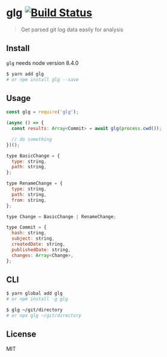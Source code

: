 # glg [![Build Status](https://travis-ci.org/pveyes/glg.svg)](https://travis-ci.org/pveyes/glg)

> Get parsed git log data easily for analysis

## Install

`glg` needs node version 8.4.0

```sh
$ yarn add glg
# or npm install glg --save
```

## Usage

```js
const glg = require('glg');

(async () => {
  const results: Array<Commit> = await glg(process.cwd());

  // do something
})();

type BasicChange = {
  type: string,
  path: string,
};

type RenameChange = {
  type: string,
  path: string,
  from: string,
};

type Change = BasicChange | RenameChange;

type Commit = {
  hash: string,
  subject: string,
  createdDate: string,
  publishedDate: string,
  changes: Array<Change>,
};
```

## CLI

```sh
$ yarn global add glg
# or npm install -g glg

$ glg ~/git/directory
# or npx glg ~/git/directory
```

## License 

MIT